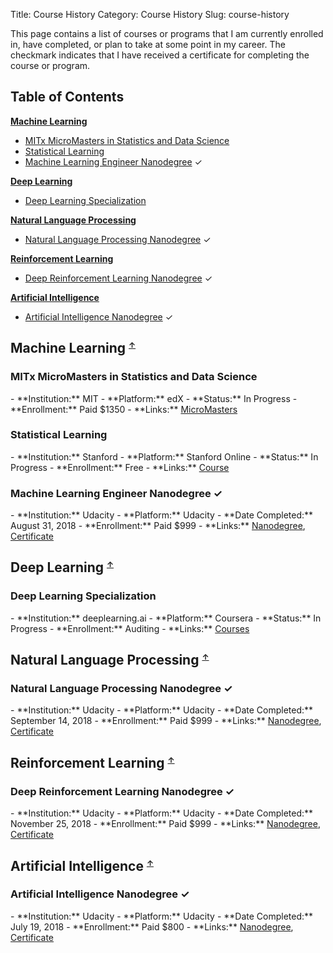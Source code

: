 Title: Course History
Category: Course History
Slug: course-history

This page contains a list of courses or programs that I am currently enrolled in, have completed, or plan to take at some point in my career. The checkmark indicates that I have received a certificate for completing the course or program.



<h2 id="toc">Table of Contents</h2>

[**Machine Learning**](#machine-learning)

- [MITx MicroMasters in Statistics and Data Science](#mitx-micromasters-statistics-and-data-science)
- [Statistical Learning](#statistical-learning)
- [Machine Learning Engineer Nanodegree](#machine-learning-engineer-nanodegree) &#10003;


[**Deep Learning**](#deep-learning)

- [Deep Learning Specialization](#deep-learning-specialization)


[**Natural Language Processing**](#natural-language-processing)

- [Natural Language Processing Nanodegree](#natural-language-processing-nanodegree) &#10003;


[**Reinforcement Learning**](#reinforcement-learning)

- [Deep Reinforcement Learning Nanodegree](#deep-reinforcement-learning-nanodegree) &#10003;


[**Artificial Intelligence**](#artificial-intelligence)

- [Artificial Intelligence Nanodegree](#artificial-intelligence-nanodegree) &#10003;



<h2 id="machine-learning">Machine Learning
    <sup><a href="#toc" style="font-size: 0.7em;">&#8593;</a></sup>
</h2>

<h3 id="mitx-micromasters-statistics-and-data-science">MITx MicroMasters in Statistics and Data Science</h3>
- **Institution:** MIT
- **Platform:** edX
- **Status:** In Progress
- **Enrollment:** Paid $1350
- **Links:** <a href="https://www.edx.org/micromasters/mitx-statistics-and-data-science" target="_blank">MicroMasters</a>

<h3 id="statistical-learning">Statistical Learning</a></h3>
- **Institution:** Stanford
- **Platform:** Stanford Online
- **Status:** In Progress
- **Enrollment:** Free
- **Links:** <a href="https://lagunita.stanford.edu/courses/HumanitiesSciences/StatLearning/Winter2016/about" target="_blank">Course</a>

<h3 id="machine-learning-engineer-nanodegree">Machine Learning Engineer Nanodegree &#10003;</h3>
- **Institution:** Udacity
- **Platform:** Udacity
- **Date Completed:** August 31, 2018
- **Enrollment:** Paid $999
- **Links:** <a href="https://www.udacity.com/course/machine-learning-engineer-nanodegree--nd009t" target="_blank">Nanodegree</a>, <a href="https://graduation.udacity.com/confirm/R4DD7YHE" target="_blank">Certificate</a>



<h2 id="deep-learning">Deep Learning
    <sup><a href="#toc" style="font-size: 0.7em;">&#8593;</a></sup>
</h2>

<h3 id="deep-learning-specialization">Deep Learning Specialization</h3>
- **Institution:** deeplearning.ai
- **Platform:** Coursera
- **Status:** In Progress
- **Enrollment:** Auditing
- **Links:** <a href="https://www.coursera.org/specializations/deep-learning" target="_blank">Courses</a>



<h2 id="natural-language-processing">Natural Language Processing
    <sup><a href="#toc" style="font-size: 0.7em;">&#8593;</a></sup>
</h2>

<h3 id="natural-language-processing-nanodegree">Natural Language Processing Nanodegree &#10003;</h3>
- **Institution:** Udacity
- **Platform:** Udacity
- **Date Completed:** September 14, 2018
- **Enrollment:** Paid $999
- **Links:** <a href="https://www.udacity.com/course/natural-language-processing-nanodegree--nd892" target="_blank">Nanodegree</a>, <a href="https://graduation.udacity.com/confirm/GQFMTVL5" target="_blank">Certificate</a>



<h2 id="reinforcement-learning">Reinforcement Learning
    <sup><a href="#toc" style="font-size: 0.7em;">&#8593;</a></sup>
</h2>

<h3 id="deep-reinforcement-learning-nanodegree">Deep Reinforcement Learning Nanodegree &#10003;</h3>
- **Institution:** Udacity
- **Platform:** Udacity
- **Date Completed:** November 25, 2018
- **Enrollment:** Paid $999
- **Links:** <a href="https://www.udacity.com/course/deep-reinforcement-learning-nanodegree--nd893" target="_blank">Nanodegree</a>, <a href="https://graduation.udacity.com/confirm/XTXFFDDV" target="_blank">Certificate</a>



<h2 id="artificial-intelligence">Artificial Intelligence
    <sup><a href="#toc" style="font-size: 0.7em;">&#8593;</a></sup>
</h2>

<h3 id="artificial-intelligence-nanodegree">Artificial Intelligence Nanodegree &#10003;</h3>
- **Institution:** Udacity
- **Platform:** Udacity
- **Date Completed:** July 19, 2018
- **Enrollment:** Paid $800
- **Links:** <a href="https://www.udacity.com/course/ai-artificial-intelligence-nanodegree--nd898" target="_blank">Nanodegree</a>, <a href="https://graduation.udacity.com/confirm/WGQDM37G" target="_blank">Certificate</a>
